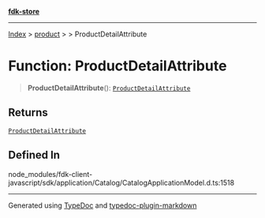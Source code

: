 [**fdk-store**](../../../README.md)
***

[Index](../../../API.md) > [product](../../README.md) > [<internal>](../README.md) > ProductDetailAttribute

# Function: ProductDetailAttribute

> **ProductDetailAttribute**(): [`ProductDetailAttribute`](../type-aliases/type-alias.ProductDetailAttribute.md)

## Returns

[`ProductDetailAttribute`](../type-aliases/type-alias.ProductDetailAttribute.md)

## Defined In

node\_modules/fdk-client-javascript/sdk/application/Catalog/CatalogApplicationModel.d.ts:1518

***
Generated using [TypeDoc](https://typedoc.org/) and [typedoc-plugin-markdown](https://www.npmjs.com/package/typedoc-plugin-markdown)
